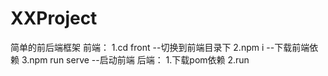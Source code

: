 # XXProject
简单的前后端框架
前端：
1.cd front --切换到前端目录下
2.npm i --下载前端依赖
3.npm run serve --启动前端
后端：
1.下载pom依赖
2.run
